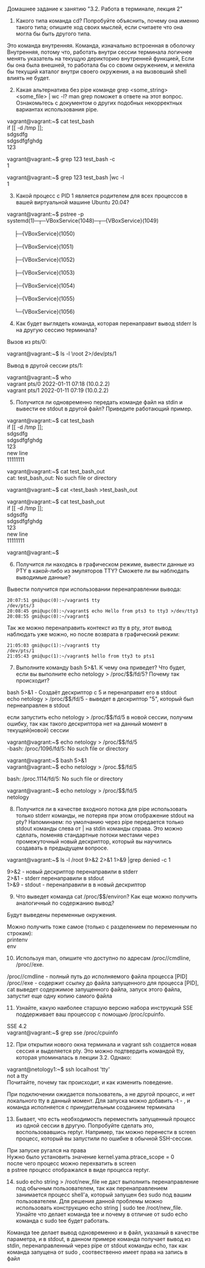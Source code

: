 Домашнее задание к занятию "3.2. Работа в терминале, лекция 2"
1. Какого типа команда cd? Попробуйте объяснить, почему она именно такого типа; опишите ход своих мыслей, если считаете что она могла бы быть другого типа.

Это команда внутренняя. Команда, изначально встроенная в оболочку
Внутренняя, потому что, работать внутри сессии терминала логичнее менять указатель на текущую дерикторию внутренней функцией, 
Если бы она была внешней, то работала бы со своим окружением, и меняла бы  текущий каталог внутри своего окружения, а на вызвовший shell влиять не будет.  


2. Какая альтернатива без pipe команде grep <some_string> <some_file> | wc -l? man grep поможет в ответе на этот вопрос. Ознакомьтесь с документом о других подобных некорректных вариантах использования pipe.

vagrant@vagrant:~$ cat test_bash  
if [[ -d /tmp ]];  
sdgsdfg  
sdgsdfgfghdg  
123  

vagrant@vagrant:~$ grep 123 test_bash -c  
1  

vagrant@vagrant:~$ grep 123 test_bash |wc -l  
1  

3. Какой процесс с PID 1 является родителем для всех процессов в вашей виртуальной машине Ubuntu 20.04?

vagrant@vagrant:~$ pstree -p
systemd(1)─┬─VBoxService(1048)─┬─{VBoxService}(1049)  
&nbsp; &nbsp; &nbsp;&nbsp;&nbsp;&nbsp;&nbsp;&nbsp;&nbsp;&nbsp;&nbsp;&nbsp;&nbsp; &nbsp; &nbsp;&nbsp;&nbsp;&nbsp;&nbsp;&nbsp;&nbsp;&nbsp;&nbsp;&nbsp;&nbsp; &nbsp; &nbsp;&nbsp;&nbsp;&nbsp;&nbsp;&nbsp;&nbsp;&nbsp;&nbsp;&nbsp;&nbsp; &nbsp; &nbsp;&nbsp;&nbsp;&nbsp;&nbsp;&nbsp;&nbsp;&nbsp;&nbsp;&nbsp;&nbsp; &nbsp; &nbsp;&nbsp;&nbsp;&nbsp;&nbsp;&nbsp;&nbsp;&nbsp;&nbsp;&nbsp;&nbsp; &nbsp; &nbsp;&nbsp;&nbsp;&nbsp;&nbsp;&nbsp;&nbsp;&nbsp;&nbsp;&nbsp;&nbsp; &nbsp; &nbsp;&nbsp;&nbsp;&nbsp;&nbsp;&nbsp;&nbsp;&nbsp;&nbsp;&nbsp;&nbsp; &nbsp; &nbsp;&nbsp;&nbsp;&nbsp;&nbsp;├─{VBoxService}(1050)  
&nbsp; &nbsp; &nbsp;&nbsp;&nbsp;&nbsp;&nbsp;&nbsp;&nbsp;&nbsp;&nbsp;&nbsp;&nbsp; &nbsp; &nbsp;&nbsp;&nbsp;&nbsp;&nbsp;&nbsp;&nbsp;&nbsp;&nbsp;&nbsp;&nbsp; &nbsp; &nbsp;&nbsp;&nbsp;&nbsp;&nbsp;&nbsp;&nbsp;&nbsp;&nbsp;&nbsp;&nbsp; &nbsp; &nbsp;&nbsp;&nbsp;&nbsp;&nbsp;&nbsp;&nbsp;&nbsp;&nbsp;&nbsp;&nbsp; &nbsp; &nbsp;&nbsp;&nbsp;&nbsp;&nbsp;&nbsp;&nbsp;&nbsp;&nbsp;&nbsp;&nbsp; &nbsp; &nbsp;&nbsp;&nbsp;&nbsp;&nbsp;&nbsp;&nbsp;&nbsp;&nbsp;&nbsp;&nbsp; &nbsp; &nbsp;&nbsp;&nbsp;&nbsp;&nbsp;&nbsp;&nbsp;&nbsp;&nbsp;&nbsp;&nbsp; &nbsp; &nbsp;&nbsp;&nbsp;&nbsp;&nbsp;├─{VBoxService}(1051)  
&nbsp; &nbsp; &nbsp;&nbsp;&nbsp;&nbsp;&nbsp;&nbsp;&nbsp;&nbsp;&nbsp;&nbsp;&nbsp; &nbsp; &nbsp;&nbsp;&nbsp;&nbsp;&nbsp;&nbsp;&nbsp;&nbsp;&nbsp;&nbsp;&nbsp; &nbsp; &nbsp;&nbsp;&nbsp;&nbsp;&nbsp;&nbsp;&nbsp;&nbsp;&nbsp;&nbsp;&nbsp; &nbsp; &nbsp;&nbsp;&nbsp;&nbsp;&nbsp;&nbsp;&nbsp;&nbsp;&nbsp;&nbsp;&nbsp; &nbsp; &nbsp;&nbsp;&nbsp;&nbsp;&nbsp;&nbsp;&nbsp;&nbsp;&nbsp;&nbsp;&nbsp; &nbsp; &nbsp;&nbsp;&nbsp;&nbsp;&nbsp;&nbsp;&nbsp;&nbsp;&nbsp;&nbsp;&nbsp; &nbsp; &nbsp;&nbsp;&nbsp;&nbsp;&nbsp;&nbsp;&nbsp;&nbsp;&nbsp;&nbsp;&nbsp; &nbsp; &nbsp;&nbsp;&nbsp;&nbsp;&nbsp;├─{VBoxService}(1052)  
&nbsp; &nbsp; &nbsp;&nbsp;&nbsp;&nbsp;&nbsp;&nbsp;&nbsp;&nbsp;&nbsp;&nbsp;&nbsp; &nbsp; &nbsp;&nbsp;&nbsp;&nbsp;&nbsp;&nbsp;&nbsp;&nbsp;&nbsp;&nbsp;&nbsp; &nbsp; &nbsp;&nbsp;&nbsp;&nbsp;&nbsp;&nbsp;&nbsp;&nbsp;&nbsp;&nbsp;&nbsp; &nbsp; &nbsp;&nbsp;&nbsp;&nbsp;&nbsp;&nbsp;&nbsp;&nbsp;&nbsp;&nbsp;&nbsp; &nbsp; &nbsp;&nbsp;&nbsp;&nbsp;&nbsp;&nbsp;&nbsp;&nbsp;&nbsp;&nbsp;&nbsp; &nbsp; &nbsp;&nbsp;&nbsp;&nbsp;&nbsp;&nbsp;&nbsp;&nbsp;&nbsp;&nbsp;&nbsp; &nbsp; &nbsp;&nbsp;&nbsp;&nbsp;&nbsp;&nbsp;&nbsp;&nbsp;&nbsp;&nbsp;&nbsp; &nbsp; &nbsp;&nbsp;&nbsp;&nbsp;&nbsp;├─{VBoxService}(1053)  
&nbsp; &nbsp; &nbsp;&nbsp;&nbsp;&nbsp;&nbsp;&nbsp;&nbsp;&nbsp;&nbsp;&nbsp;&nbsp; &nbsp; &nbsp;&nbsp;&nbsp;&nbsp;&nbsp;&nbsp;&nbsp;&nbsp;&nbsp;&nbsp;&nbsp; &nbsp; &nbsp;&nbsp;&nbsp;&nbsp;&nbsp;&nbsp;&nbsp;&nbsp;&nbsp;&nbsp;&nbsp; &nbsp; &nbsp;&nbsp;&nbsp;&nbsp;&nbsp;&nbsp;&nbsp;&nbsp;&nbsp;&nbsp;&nbsp; &nbsp; &nbsp;&nbsp;&nbsp;&nbsp;&nbsp;&nbsp;&nbsp;&nbsp;&nbsp;&nbsp;&nbsp; &nbsp; &nbsp;&nbsp;&nbsp;&nbsp;&nbsp;&nbsp;&nbsp;&nbsp;&nbsp;&nbsp;&nbsp; &nbsp; &nbsp;&nbsp;&nbsp;&nbsp;&nbsp;&nbsp;&nbsp;&nbsp;&nbsp;&nbsp;&nbsp; &nbsp; &nbsp;&nbsp;&nbsp;&nbsp;&nbsp;├─{VBoxService}(1054)  
&nbsp; &nbsp; &nbsp;&nbsp;&nbsp;&nbsp;&nbsp;&nbsp;&nbsp;&nbsp;&nbsp;&nbsp;&nbsp; &nbsp; &nbsp;&nbsp;&nbsp;&nbsp;&nbsp;&nbsp;&nbsp;&nbsp;&nbsp;&nbsp;&nbsp; &nbsp; &nbsp;&nbsp;&nbsp;&nbsp;&nbsp;&nbsp;&nbsp;&nbsp;&nbsp;&nbsp;&nbsp; &nbsp; &nbsp;&nbsp;&nbsp;&nbsp;&nbsp;&nbsp;&nbsp;&nbsp;&nbsp;&nbsp;&nbsp; &nbsp; &nbsp;&nbsp;&nbsp;&nbsp;&nbsp;&nbsp;&nbsp;&nbsp;&nbsp;&nbsp;&nbsp; &nbsp; &nbsp;&nbsp;&nbsp;&nbsp;&nbsp;&nbsp;&nbsp;&nbsp;&nbsp;&nbsp;&nbsp; &nbsp; &nbsp;&nbsp;&nbsp;&nbsp;&nbsp;&nbsp;&nbsp;&nbsp;&nbsp;&nbsp;&nbsp; &nbsp; &nbsp;&nbsp;&nbsp;&nbsp;&nbsp;├─{VBoxService}(1055)  
&nbsp; &nbsp; &nbsp;&nbsp;&nbsp;&nbsp;&nbsp;&nbsp;&nbsp;&nbsp;&nbsp;&nbsp;&nbsp; &nbsp; &nbsp;&nbsp;&nbsp;&nbsp;&nbsp;&nbsp;&nbsp;&nbsp;&nbsp;&nbsp;&nbsp; &nbsp; &nbsp;&nbsp;&nbsp;&nbsp;&nbsp;&nbsp;&nbsp;&nbsp;&nbsp;&nbsp;&nbsp; &nbsp; &nbsp;&nbsp;&nbsp;&nbsp;&nbsp;&nbsp;&nbsp;&nbsp;&nbsp;&nbsp;&nbsp; &nbsp; &nbsp;&nbsp;&nbsp;&nbsp;&nbsp;&nbsp;&nbsp;&nbsp;&nbsp;&nbsp;&nbsp; &nbsp; &nbsp;&nbsp;&nbsp;&nbsp;&nbsp;&nbsp;&nbsp;&nbsp;&nbsp;&nbsp;&nbsp; &nbsp; &nbsp;&nbsp;&nbsp;&nbsp;&nbsp;&nbsp;&nbsp;&nbsp;&nbsp;&nbsp;&nbsp; &nbsp; &nbsp;&nbsp;&nbsp;&nbsp;&nbsp;└─{VBoxService}(1056)  

4. Как будет выглядеть команда, которая перенаправит вывод stderr ls на другую сессию терминала?

Вызов из pts/0:  

vagrant@vagrant:~$ ls -l \root 2>/dev/pts/1 

    

Вывод в другой сессии pts/1:    

vagrant@vagrant:~$ who  
vagrant  pts/0        2022-01-11 07:18 (10.0.2.2)  
vagrant  pts/1        2022-01-11 07:19 (10.0.2.2)  

5. Получится ли одновременно передать команде файл на stdin и вывести ее stdout в другой файл? Приведите работающий пример.

vagrant@vagrant:~$ cat test_bash  
if [[ -d /tmp ]];  
sdgsdfg  
sdgsdfgfghdg  
123  
new line  
11111111  

vagrant@vagrant:~$ cat test_bash_out  
cat: test_bash_out: No such file or directory   

vagrant@vagrant:~$ cat <test_bash >test_bash_out  

vagrant@vagrant:~$ cat test_bash_out  
if [[ -d /tmp ]];  
sdgsdfg  
sdgsdfgfghdg  
123  
new line  
11111111  

vagrant@vagrant:~$   

6. Получится ли находясь в графическом режиме, вывести данные из PTY в какой-либо из эмуляторов TTY? Сможете ли вы наблюдать выводимые данные?

Вывести получится при использовании перенаправлении вывода:  

    20:07:51 gmi@upc(0):~/vagrant$ tty  
    /dev/pts/3  
    20:08:45 gmi@upc(0):~/vagrant$ echo Hello from pts3 to tty3 >/dev/tty3  
    20:08:55 gmi@upc(0):~/vagrant$   
	
	
Так же можно перенаправить контекст из tty в pty, этот вывод наблюдать уже можно, но после возврата в графический режим:  

    21:05:03 gmi@upc(1):~/vagrant$ tty  
    /dev/pts/1  
    21:05:43 gmi@upc(1):~/vagrant$ hello from tty3 to pts1  

7. Выполните команду bash 5>&1. К чему она приведет? Что будет, если вы выполните echo netology > /proc/$$/fd/5? Почему так происходит?

bash 5>&1 - Создаёт дескриптор с 5 и перенаправит его в stdout  
echo netology > /proc/$$/fd/5 - выведет в дескриптор "5", который был пернеаправлен в stdout  

если запустить echo netology > /proc/$$/fd/5 в новой сессии, получим ошибку, так как такого дескриптора нет на данный момент в текущей(новой) сессии  

    
vagrant@vagrant:~$ echo netology > /proc/$$/fd/5  
-bash: /proc/1096/fd/5: No such file or directory  

vagrant@vagrant:~$ bash 5>&1  
vagrant@vagrant:~$ echo netology > /proc.$$/fd/5  

bash: /proc.1114/fd/5: No such file or directory  

vagrant@vagrant:~$ echo netology > /proc/$$/fd/5  
netology  


8. Получится ли в качестве входного потока для pipe использовать только stderr команды, не потеряв при этом отображение stdout на pty? Напоминаем: по умолчанию через pipe передается только stdout команды слева от | на stdin команды справа. Это можно сделать, поменяв стандартные потоки местами через промежуточный новый дескриптор, который вы научились создавать в предыдущем вопросе.

vagrant@vagrant:~$ ls -l /root 9>&2 2>&1 1>&9 |grep denied -c 
1

9>&2 - новый дескриптор перенаправили в stderr  
2>&1 - stderr перенаправили в stdout   
1>&9 - stdout - перенаправили в в новый дескриптор  

9. Что выведет команда cat /proc/$$/environ? Как еще можно получить аналогичный по содержанию вывод?

Будут выведены переменные окружения.

Можно получить тоже самое (только с разделением по переменным по строкам):  
printenv  
env  

10. Используя man, опишите что доступно по адресам /proc/<PID>/cmdline, /proc/<PID>/exe.

/proc/<PID>/cmdline - полный путь до исполняемого файла процесса [PID]  
/proc/<PID>/exe - содержит ссылку до файла запущенного для процесса [PID], 
cat выведет содержимое запущенного файла,
запуск этого файла,  запустит еще одну копию самого файла 

11. Узнайте, какую наиболее старшую версию набора инструкций SSE поддерживает ваш процессор с помощью /proc/cpuinfo.

SSE 4.2  
vagrant@vagrant:~$ grep sse /proc/cpuinfo


12. При открытии нового окна терминала и vagrant ssh создается новая сессия и выделяется pty. Это можно подтвердить командой tty, которая упоминалась в лекции 3.2. Однако:

vagrant@netology1:~$ ssh localhost 'tty'  
not a tty  
Почитайте, почему так происходит, и как изменить поведение.  

При подключении ожидается пользователь, а не другой процесс, и нет локального tty в данный момент. Для запуска можно добавить -t - , и команда исполняется c принудительным созданием терминала


13. Бывает, что есть необходимость переместить запущенный процесс из одной сессии в другую. Попробуйте сделать это, воспользовавшись reptyr. Например, так можно перенести в screen процесс, который вы запустили по ошибке в обычной SSH-сессии.

При запуске ругался на права  
Нужно было установить значение  kernel.yama.ptrace_scope = 0  
после чего процесс можно перехватить в screen  
в pstree процесс отображался в виде процесса reptyr. 

14. sudo echo string > /root/new_file не даст выполнить перенаправление под обычным пользователем, так как перенаправлением занимается процесс shell'а, который запущен без sudo под вашим пользователем. Для решения данной проблемы можно использовать конструкцию echo string | sudo tee /root/new_file. Узнайте что делает команда tee и почему в отличие от sudo echo команда с sudo tee будет работать.

Команда tee делает вывод одновременно и в файл, указаный в качестве параметра, и в stdout, 
в данном примере команда получает вывод из stdin, перенаправленный через pipe от stdout команды echo,
 так как команда запущена от sudo , соотвественно имеет права на запись в файл
